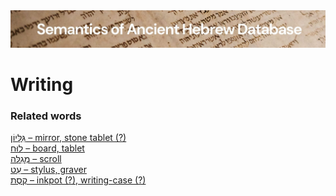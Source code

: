 <html><body><img id="banner" src="../../images/banners/banner.png" alt="banner" /></body></html>

# **Writing**


### Related words
[גִּלָּיוֹן – mirror, stone tablet (?)](../words/gillayon.md)<br>[לוּחַ – board, tablet](../words/luach.md)<br>[מְגִלָּה – scroll](../words/mgillah.md)<br>[עֵט – stylus, graver](../words/3et.md)<br>[קֶסֶת – inkpot (?), writing-case (?)](../words/qeseth.md)<br>
